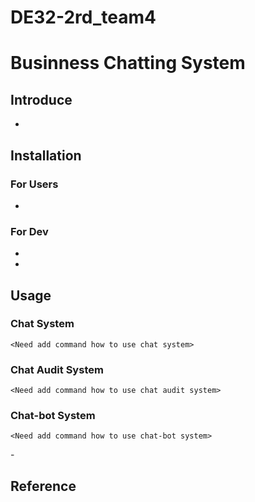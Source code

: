 # DE32-2rd_team4
# Businness Chatting System
<Need add Picture>

## Introduce
- <Need add Introduce text>

## Installation
### For Users
- <Need add how to install for user>

### For Dev
- <Need add how to install for devs>
- <Need add how to set virtual-env for devs>

## Usage

### Chat System
```
<Need add command how to use chat system>
```
<Need add usage picture>


### Chat Audit System
```
<Need add command how to use chat audit system>
```
<Need add usage picture>

### Chat-bot System
```
<Need add command how to use chat-bot system>
```
<Need add usage picture>
-

## Reference
<Need add Reference List>
